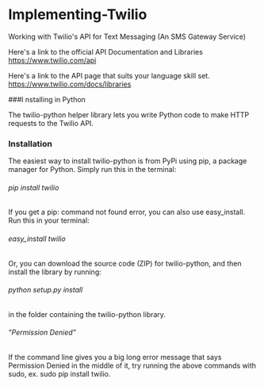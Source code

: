 # Implementing-Twilio
Working with Twilio's API for Text Messaging (An SMS Gateway Service)

Here's a link to the official API Documentation and Libraries
https://www.twilio.com/api

Here's a link to the API page that suits your language skill set.
https://www.twilio.com/docs/libraries

###I nstalling in Python

The twilio-python helper library lets you write Python code to make HTTP requests to the Twilio API.

### Installation

The easiest way to install twilio-python is from PyPi using pip, a package manager for Python. Simply run this in the terminal:

###### pip install twilio

If you get a pip: command not found error, you can also use easy_install. Run this in your terminal:

###### easy_install twilio

Or, you can download the source code (ZIP) for twilio-python, and then install the library by running:

###### python setup.py install

in the folder containing the twilio-python library.

###### "Permission Denied"

If the command line gives you a big long error message that says Permission Denied in the middle of it, try running the above commands with sudo, ex. sudo pip install twilio.

